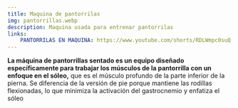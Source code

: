 ```yaml
---
title: Maquina de pantorrilas
img: pantorrillas.webp
description: Maquina usada para entrenar pantorrilas
links:
    PANTORRILAS EN MAQUINA: https://www.youtube.com/shorts/RDLWmpc0suQ
---
```

**La máquina de pantorrillas sentado es un equipo diseñado específicamente para trabajar los músculos de la pantorrilla con un enfoque en el sóleo,** que es el músculo profundo de la parte inferior de la pierna. Se diferencia de la versión de pie porque mantiene las rodillas flexionadas, lo que minimiza la activación del gastrocnemio y enfatiza el sóleo